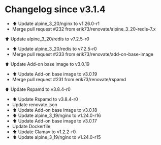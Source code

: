 # Changelog since v3.1.4
- ⬆️ Update alpine_3_20/nginx to v1.26.0-r1 
- Merge pull request #232 from erik73/renovate/alpine_3_20-redis-7.x

⬆️ Update alpine_3_20/redis to v7.2.5-r0 
- ⬆️ Update alpine_3_20/redis to v7.2.5-r0 
- Merge pull request #233 from erik73/renovate/add-on-base-image

⬆️ Update Add-on base image to v3.0.19 
- ⬆️ Update Add-on base image to v3.0.19 
- Merge pull request #231 from erik73/renovate/rspamd

⬆️ Update Rspamd to v3.8.4-r0 
- ⬆️ Update Rspamd to v3.8.4-r0 
- Update renovate.json 
- ⬆️ Update Add-on base image to v3.0.18 
- ⬆️ Update alpine_3_19/nginx to v1.24.0-r16 
- ⬆️ Update Add-on base image to v3.0.17 
- Update Dockerfile 
- ⬆️ Update Clamav to v1.2.2-r0 
- ⬆️ Update alpine_3_19/nginx to v1.24.0-r15 
